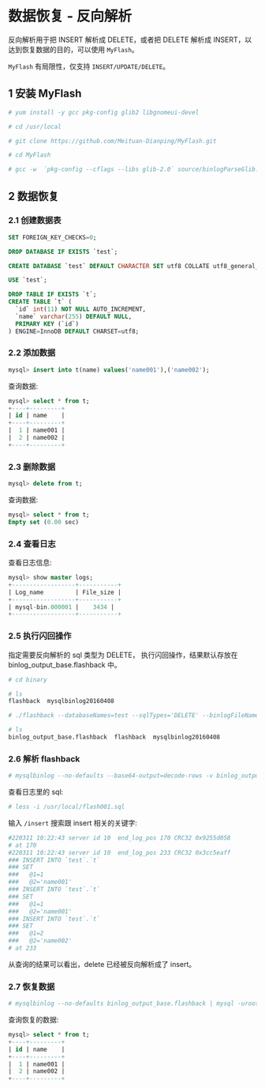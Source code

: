# 数据恢复 - 反向解析

反向解析用于把 INSERT 解析成 DELETE，或者把 DELETE 解析成 INSERT，以达到恢复数据的目的，可以使用 ```MyFlash```。

```MyFlash``` 有局限性，仅支持 ```INSERT/UPDATE/DELETE```。

## 1 安装 MyFlash

```bash
# yum install -y gcc pkg-config glib2 libgnomeui-devel

# cd /usr/local

# git clone https://github.com/Meituan-Dianping/MyFlash.git

# cd MyFlash

# gcc -w  `pkg-config --cflags --libs glib-2.0` source/binlogParseGlib.c  -o binary/flashback
```

## 2 数据恢复

### 2.1 创建数据表

```sql
SET FOREIGN_KEY_CHECKS=0;

DROP DATABASE IF EXISTS `test`;

CREATE DATABASE `test` DEFAULT CHARACTER SET utf8 COLLATE utf8_general_ci;

USE `test`;

DROP TABLE IF EXISTS `t`;
CREATE TABLE `t` (
  `id` int(11) NOT NULL AUTO_INCREMENT,
  `name` varchar(255) DEFAULT NULL,
  PRIMARY KEY (`id`)
) ENGINE=InnoDB DEFAULT CHARSET=utf8;
```

### 2.2 添加数据

```sql
mysql> insert into t(name) values('name001'),('name002');
```

查询数据:

```sql
mysql> select * from t;
+----+---------+
| id | name    |
+----+---------+
|  1 | name001 |
|  2 | name002 |
+----+---------+
```

### 2.3 删除数据

```sql
mysql> delete from t;
```

查询数据:

```sql
mysql> select * from t;
Empty set (0.00 sec)
```

### 2.4 查看日志

查看日志信息:

```sql
mysql> show master logs;
+------------------+-----------+
| Log_name         | File_size |
+------------------+-----------+
| mysql-bin.000001 |    3434 |
+------------------+-----------+
```

### 2.5 执行闪回操作

指定需要反向解析的 sql 类型为 DELETE， 执行闪回操作，结果默认存放在 binlog_output_base.flashback 中。

```bash
# cd binary

# ls
flashback  mysqlbinlog20160408

# ./flashback --databaseNames=test --sqlTypes='DELETE' --binlogFileNames=/var/lib/mysql/mysql-bin.000001

# ls
binlog_output_base.flashback  flashback  mysqlbinlog20160408
```

### 2.6 解析 flashback

```bash
# mysqlbinlog --no-defaults --base64-output=decode-rows -v binlog_output_base.flashback > /usr/local/flash001.sql
```

查看日志里的 sql:

```bash
# less -i /usr/local/flash001.sql
```

输入 ```/insert``` 搜索跟 insert 相关的关键字:

```bash
#220311 10:22:43 server id 10  end_log_pos 170 CRC32 0x9255d058         Table_map: `test`.`t` mapped to number 175
# at 170
#220311 10:22:43 server id 10  end_log_pos 233 CRC32 0x3cc5eaff         Write_rows: table id 175 flags: STMT_END_F
### INSERT INTO `test`.`t`
### SET
###   @1=1
###   @2='name001'
### INSERT INTO `test`.`t`
### SET
###   @1=1
###   @2='name001'
### INSERT INTO `test`.`t`
### SET
###   @1=2
###   @2='name002'
# at 233
```

从查询的结果可以看出，delete 已经被反向解析成了 insert。

### 2.7 恢复数据

```bash
# mysqlbinlog --no-defaults binlog_output_base.flashback | mysql -uroot -proot
```

查询恢复的数据:

```sql
mysql> select * from t;
+----+---------+
| id | name    |
+----+---------+
|  1 | name001 |
|  2 | name002 |
+----+---------+
```
